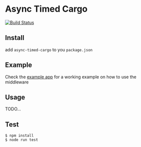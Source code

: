 # Async Timed Cargo

[![Build Status](https://img.shields.io/travis/felipesabino/async-timed-cargo.svg?style=flat-square)](https://travis-ci.org/felipesabino/async-timed-cargo)

## Install

add `async-timed-cargo` to you `package.json`


## Example

Check the [example app](example/index.js) for a working example on how to use the middleware


## Usage

TODO...

## Test

```
$ npm install
$ node run test
```
